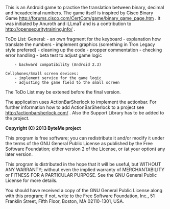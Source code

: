 This is an Android game to practise the translation between binary,
decimal and hexadecimal numbers. The game itself is inspired by
Cisco Binary Game http://forums.cisco.com/CertCom/game/binary_game_page.htm .
It was initiated by Anuroth and iLLmaT and is a contribution to
http://opensecuritytraining.info/ .

ToDo List:
	General:
		- an own fragment for the keyboard
		- explanation how translate the numbers
		- implement graphics (something in Tron Legacy style prefered)
		- cleaning up the code
		- propper commentation
		- checking error handling
		- beta test to adjust game logic
		
		- backward compatibility (Android 2.3)
		
	Cellphones/Small screen devices:
		- implement service for the game logic
		- adjusting the game field to the small screen
		
The ToDo List may be extened before the final version.

The application uses ActionBarSherlock to implement the actionbar.
For further information how to add ActionBarSherlock to a project
see http://actionbarsherlock.com/ . Also the Support Library has
to be added to the project.

**Copyright (C) 2013 ByteMe project**

This program is free software; you can redistribute it and/or
modify it under the terms of the GNU General Public License
as published by the Free Software Foundation; either version 2
of the License, or (at your option) any later version.

This program is distributed in the hope that it will be useful,
but WITHOUT ANY WARRANTY; without even the implied warranty of
MERCHANTABILITY or FITNESS FOR A PARTICULAR PURPOSE.  See the
GNU General Public License for more details.

You should have received a copy of the GNU General Public License
along with this program; if not, write to the Free Software
Foundation, Inc., 51 Franklin Street, Fifth Floor, Boston, MA  02110-1301, USA.

